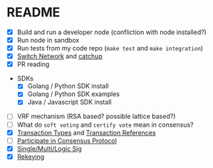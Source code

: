 # README

- [x] Build and run a developer node (confliction with node installed?)
- [x] Run node in sandbox
- [x] Run tests from my code repo (`make test` and `make integration`)
- [x] [Switch Network](https://developer.algorand.org/docs/run-a-node/operations/switch_networks/) and [catchup](https://developer.algorand.org/docs/run-a-node/setup/install/#sync-node-network-using-fast-catchup)
- [x] PR reading
- SDKs
  - [x] Golang / Python SDK install
  - [x] Golang / Python SDK examples
  - [x] Java / Javascript SDK install
- [ ] VRF mechanism (RSA based? possible lattice based?)
- [ ] What do `soft voting` and `certify vote` mean in consensus?
- [x] [Transaction Types](https://developer.algorand.org/docs/features/transactions/) and [Transaction References](https://developer.algorand.org/docs/reference/transactions/)
- [ ] [Participate in Consensus Protocol](https://developer.algorand.org/docs/run-a-node/participate/)
- [x] [Single/Multi/Logic Sig](https://developer.algorand.org/docs/features/transactions/signatures/)
- [x] [Rekeying](https://developer.algorand.org/docs/features/accounts/rekey/)
